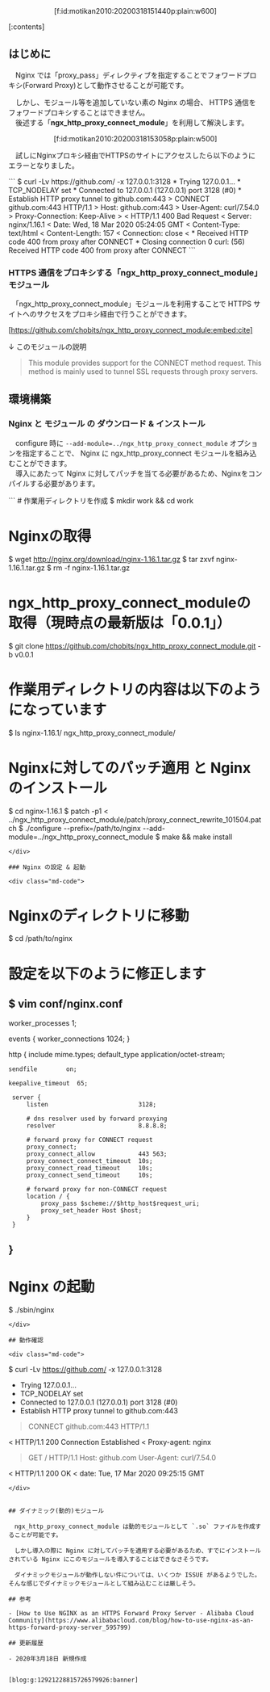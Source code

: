 <div style="text-align:center;">[f:id:motikan2010:20200318151440p:plain:w600]</div>

<div class="contents-box">
  <p>[:contents]</p>
</div>

## はじめに

　Nginx では「proxy_pass」ディレクティブを指定することでフォワードプロキシ(Forward Proxy)として動作させることが可能です。  


　しかし、モジュール等を追加していない<span class="m-y">素の Nginx の場合、 HTTPS 通信をフォワードプロキシすることはできません</span>。  
　後述する「**ngx_http_proxy_connect_module**」を利用して解決します。  

<div style="text-align:center;">
[f:id:motikan2010:20200318153058p:plain:w500]
</div>

<!-- more -->

　試しにNginxプロキシ経由でHTTPSのサイトにアクセスしたら以下のようにエラーとなりました。
<div class="md-code">
```
$ curl -Lv https://github.com/ -x 127.0.0.1:3128
*   Trying 127.0.0.1...
* TCP_NODELAY set
* Connected to 127.0.0.1 (127.0.0.1) port 3128 (#0)
* Establish HTTP proxy tunnel to github.com:443
> CONNECT github.com:443 HTTP/1.1
> Host: github.com:443
> User-Agent: curl/7.54.0
> Proxy-Connection: Keep-Alive
>
< HTTP/1.1 400 Bad Request
< Server: nginx/1.16.1
< Date: Wed, 18 Mar 2020 05:24:05 GMT
< Content-Type: text/html
< Content-Length: 157
< Connection: close
<
* Received HTTP code 400 from proxy after CONNECT
* Closing connection 0
curl: (56) Received HTTP code 400 from proxy after CONNECT
```
</div>

### HTTPS 通信をプロキシする「ngx_http_proxy_connect_module」モジュール

　<span class="m-y">「ngx_http_proxy_connect_module」モジュールを利用することで HTTPS サイトへのサクセスをプロキシ経由で行うことができます。</span>

[https://github.com/chobits/ngx_http_proxy_connect_module:embed:cite]

↓ このモジュールの説明
> This module provides support for the CONNECT method request. This method is mainly used to tunnel SSL requests through proxy servers.


## 環境構築

### Nginx と モジュール の ダウンロード & インストール

　<span class="m-y">configure 時に `--add-module=../ngx_http_proxy_connect_module` オプションを指定</span>することで、 Nginx に ngx_http_proxy_connect モジュールを組み込むことができます。  
　導入にあたって Nginx に対してパッチを当てる必要があるため、Nginxをコンパイルする必要があります。  
<div class="md-code">
```
# 作業用ディレクトリを作成
$ mkdir work && cd work

# Nginxの取得
$ wget http://nginx.org/download/nginx-1.16.1.tar.gz
$ tar zxvf nginx-1.16.1.tar.gz
$ rm -f nginx-1.16.1.tar.gz

# ngx_http_proxy_connect_moduleの取得（現時点の最新版は「0.0.1」）
$ git clone https://github.com/chobits/ngx_http_proxy_connect_module.git -b v0.0.1

# 作業用ディレクトリの内容は以下のようになっています
$ ls
nginx-1.16.1/
ngx_http_proxy_connect_module/

# Nginxに対してのパッチ適用 と Nginxのインストール
$ cd nginx-1.16.1
$ patch -p1 < ../ngx_http_proxy_connect_module/patch/proxy_connect_rewrite_101504.patch
$ ./configure --prefix=/path/to/nginx --add-module=../ngx_http_proxy_connect_module
$ make && make install
```
</div>

### Nginx の設定 & 起動

<div class="md-code">
```
# Nginxのディレクトリに移動
$ cd /path/to/nginx

# 設定を以下のように修正します
$ vim conf/nginx.conf
---------------------------------------------
worker_processes  1;

events {
    worker_connections  1024;
}

http {
    include       mime.types;
    default_type  application/octet-stream;

    sendfile        on;

    keepalive_timeout  65;

     server {
         listen                         3128;

         # dns resolver used by forward proxying
         resolver                       8.8.8.8;

         # forward proxy for CONNECT request
         proxy_connect;
         proxy_connect_allow            443 563;
         proxy_connect_connect_timeout  10s;
         proxy_connect_read_timeout     10s;
         proxy_connect_send_timeout     10s;

         # forward proxy for non-CONNECT request
         location / {
             proxy_pass $scheme://$http_host$request_uri;
             proxy_set_header Host $host;
         }
     }
}
---------------------------------------------

# Nginx の起動
$ ./sbin/nginx
```
</div>

## 動作確認

<div class="md-code">
```
$ curl -Lv https://github.com/ -x 127.0.0.1:3128
*   Trying 127.0.0.1...
* TCP_NODELAY set
* Connected to 127.0.0.1 (127.0.0.1) port 3128 (#0)
* Establish HTTP proxy tunnel to github.com:443
> CONNECT github.com:443 HTTP/1.1

< HTTP/1.1 200 Connection Established
< Proxy-agent: nginx

> GET / HTTP/1.1
> Host: github.com
> User-Agent: curl/7.54.0

< HTTP/1.1 200 OK
< date: Tue, 17 Mar 2020 09:25:15 GMT
```
</div>


## ダイナミック(動的)モジュール

　ngx_http_proxy_connect_module は動的モジュールとして `.so` ファイルを作成することが可能です。  
  
　しかし導入の際に Nginx に対してパッチを適用する必要があるため、すでにインストールされている Nginx にこのモジュールを導入することはできなさそうです。
  
　ダイナミックモジュールが動作しない件については、いくつか ISSUE があるようでした。  
そんな感じでダイナミックモジュールとして組み込むことは厳しそう。

## 参考

- [How to Use NGINX as an HTTPS Forward Proxy Server - Alibaba Cloud Community](https://www.alibabacloud.com/blog/how-to-use-nginx-as-an-https-forward-proxy-server_595799)

## 更新履歴

- 2020年3月18日 新規作成


[blog:g:12921228815726579926:banner]
